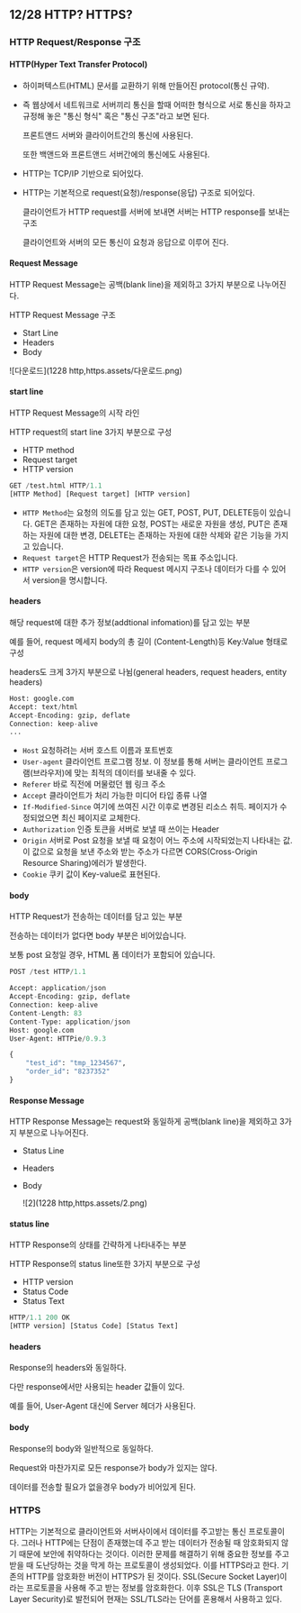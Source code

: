 ## 12/28 HTTP? HTTPS?

### HTTP Request/Response 구조

#### HTTP(Hyper Text Transfer Protocol)

- 하이퍼텍스트(HTML) 문서를 교환하기 위해 만들어진 protocol(통신 규약).

- 즉 웹상에서 네트워크로 서버끼리 통신을 할때 어떠한 형식으로 서로 통신을 하자고 규정해 놓은 "통신 형식" 혹은 "통신 구조"라고 보면 된다.

  프론트앤드 서버와 클라이어트간의 통신에 사용된다.

  또한 백앤드와 프론트앤드 서버간에의 통신에도 사용된다.

- HTTP는 TCP/IP 기반으로 되어있다.

- HTTP는 기본적으로 request(요청)/response(응답) 구조로 되어있다.

  클라이언트가 HTTP request를 서버에 보내면 서버는 HTTP response를 보내는 구조

  클라이언트와 서버의 모든 통신이 요청과 응답으로 이루어 진다.



#### Request Message

HTTP Request Message는 공백(blank line)을 제외하고 3가지 부분으로 나누어진다.

HTTP Request Message 구조

- Start Line
- Headers
- Body

![다운로드](1228 http,https.assets/다운로드.png)

#### start line

HTTP Request Message의 시작 라인

HTTP request의 start line 3가지 부분으로 구성

- HTTP method
- Request target
- HTTP version

```python
GET /test.html HTTP/1.1
[HTTP Method] [Request target] [HTTP version]
```

- `HTTP Method`는 요청의 의도를 담고 있는 GET, POST, PUT, DELETE등이 있습니다. GET은 존재하는 자원에 대한 요청, POST는 새로운 자원을 생성, PUT은 존재하는 자원에 대한 변경, DELETE는 존재하는 자원에 대한 삭제와 같은 기능을 가지고 있습니다.
- `Request target`은 HTTP Request가 전송되는 목표 주소입니다.
- `HTTP version`은 version에 따라 Request 메시지 구조나 데이터가 다를 수 있어서 version을 명시합니다.

#### headers

해당 request에 대한 추가 정보(addtional infomation)를 담고 있는 부분

예를 들어, request 메세지 body의 총 길이 (Content-Length)등 Key:Value 형태로 구성

headers도 크게 3가지 부분으로 나뉨(general headers, request headers, entity headers)

```python
Host: google.com
Accept: text/html
Accept-Encoding: gzip, deflate
Connection: keep-alive
...
```

- `Host` 요청하려는 서버 호스트 이름과 포트번호
- `User-agent` 클라이언트 프로그램 정보. 이 정보를 통해 서버는 클라이언트 프로그램(브라우저)에 맞는 최적의 데이터를 보내줄 수 있다.
- `Referer` 바로 직전에 머물렀던 웹 링크 주소
- `Accept` 클라이언트가 처리 가능한 미디어 타입 종류 나열
- `If-Modified-Since` 여기에 쓰여진 시간 이후로 변경된 리소스 취득. 페이지가 수정되었으면 최신 페이지로 교체한다.
- `Authorization` 인증 토큰을 서버로 보낼 때 쓰이는 Header
- `Origin` 서버로 Post 요청을 보낼 때 요청이 어느 주소에 시작되었는지 나타내는 값. 이 값으로 요청을 보낸 주소와  받는 주소가 다르면 CORS(Cross-Origin Resource Sharing)에러가 발생한다.
- `Cookie`  쿠키 값이 Key-value로 표현된다.



#### body

HTTP Request가 전송하는 데이터를 담고 있는 부분

전송하는 데이터가 없다면 body 부분은 비어있습니다.

보통 post 요청일 경우, HTML 폼 데이터가 포함되어 있습니다.

```python
POST /test HTTP/1.1

Accept: application/json
Accept-Encoding: gzip, deflate
Connection: keep-alive
Content-Length: 83
Content-Type: application/json
Host: google.com
User-Agent: HTTPie/0.9.3

{
    "test_id": "tmp_1234567",
    "order_id": "8237352"
}
```



#### Response Message

HTTP Response Message는 request와 동일하게 공백(blank line)을 제외하고 3가지 부분으로 나누어진다.

- Status Line

- Headers

- Body

  ![2](1228 http,https.assets/2.png)

#### status line

HTTP Response의 상태를 간략하게 나타내주는 부분

HTTP Response의 status line또한 3가지 부분으로 구성

- HTTP version
- Status Code
- Status Text

```python
HTTP/1.1 200 OK
[HTTP version] [Status Code] [Status Text]
```

#### headers

Response의 headers와 동일하다.

다만 response에서만 사용되는 header 값들이 있다.

예를 들어, User-Agent 대신에 Server 헤더가 사용된다.

#### body

Response의 body와 일반적으로 동일하다.

Request와 마찬가지로 모든 response가 body가 있지는 않다.

데이터를 전송할 필요가 없을경우 body가 비어있게 된다.



### HTTPS

HTTP는 기본적으로 클라이언트와 서버사이에서 데이터를 주고받는 통신 프로토콜이다. 그러나  HTTP에는 단점이 존재했는데 주고 받는 데이터가 전송될 때 암호화되지 않기 때문에 보안에 취약하다는 것이다. 이러한 문제를 해결하기 위해 중요한 정보를 주고 받을 때 도난당하는 것을 막게 하는 프로토콜이 생성되었다. 이를 HTTPS라고 한다. 기존의 HTTP를 암호화한 버전이 HTTPS가 된 것이다. SSL(Secure Socket Layer)이라는 프로토콜을 사용해 주고 받는 정보를 암호화한다. 이후 SSL은 TLS (Transport Layer Security)로 발전되어 현재는 SSL/TLS라는 단어를 혼용해서 사용하고 있다.
